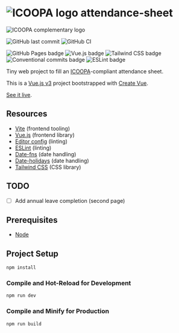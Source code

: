 # ![ICOOPA logo](https://www.icoopa.bzh/wp-content/themes/icoopa/library/images/header-logo-txt.png) attendance-sheet

![ICOOPA complementary logo](https://www.icoopa.bzh/wp-content/themes/icoopa/library/images/header-logo.png)

![GitHub last commit](https://img.shields.io/github/last-commit/google/skia.svg?style=flat) ![GitHub CI](https://github.com/Benjent/attendance-sheet/actions/workflows/main.yml/badge.svg)

![GitHub Pages badge](https://img.shields.io/badge/GitHub_Pages-222222?logo=github&logoColor=white) ![Vue.js badge](https://img.shields.io/badge/Vue.js_3-42b883?logo=vuedotjs&logoColor=white) ![Tailwind CSS badge](https://img.shields.io/badge/Tailwind_CSS_-0ea5e9?logo=tailwindcss&logoColor=white) ![Conventional commits badge](https://img.shields.io/badge/Conventional_commits-fa6673?logo=conventionalcommits&logoColor=white) ![ESLint badge](https://img.shields.io/badge/ESLint-4b32c3?logo=eslint&logoColor=white)

Tiny web project to fill an [ICOOPA](https://www.icoopa.bzh/)-compliant attendance sheet.

This is a [Vue.js v3](https://vuejs.org/) project bootstrapped with [Create Vue](https://github.com/vuejs/create-vue).

[See it live](https://benjent.github.io/attendance-sheet/).

## Resources

- [Vite](https://vitejs.dev/) (frontend tooling)
- [Vue.js](https://vuejs.org/) (frontend library)
- [Editor config](https://EditorConfig.org) (linting)
- [ESLint](https://eslint.org/) (linting)
- [Date-fns](https://date-fns.org/) (date handling)
- [Date-holidays](https://www.npmjs.com/package/date-holidays) (date handling)
- [Tailwind CSS](https://tailwindcss.com/) (CSS library)

## TODO

- [ ] Add annual leave completion (second page)

## Prerequisites

- [Node](https://nodejs.org/en/)

## Project Setup

```sh
npm install
```

### Compile and Hot-Reload for Development

```sh
npm run dev
```

### Compile and Minify for Production

```sh
npm run build
```
